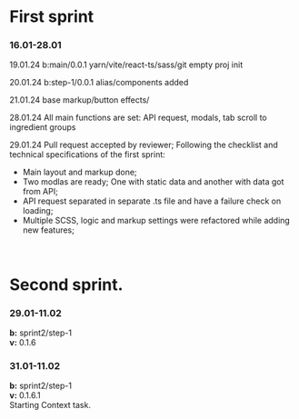 <h1>First sprint</h1>
<h3>16.01-28.01</h3>
19.01.24
b:main/0.0.1
yarn/vite/react-ts/sass/git empty proj init

20.01.24
b:step-1/0.0.1
alias/components added

21.01.24
base markup/button effects/

28.01.24
All main functions are set:
API request, modals, tab scroll to ingredient groups

29.01.24
Pull request accepted by reviewer;
Following the checklist and technical specifications of the first sprint:
* Main layout and markup done;
* Two modlas are ready; One with static data and another with data got from API;
* API request separated in separate .ts file and have a failure check on loading;
* Multiple SCSS, logic and markup settings were refactored while adding new features;


<br>
<h1>Second sprint.</h1>
<h3>29.01-11.02</h3>
<b>b:</b> sprint2/step-1<br> 
<b>v:</b> 0.1.6

<h3>31.01-11.02</h3>
<b>b:</b> sprint2/step-1<br>
<b>v:</b> 0.1.6.1<br>
Starting Context task.

